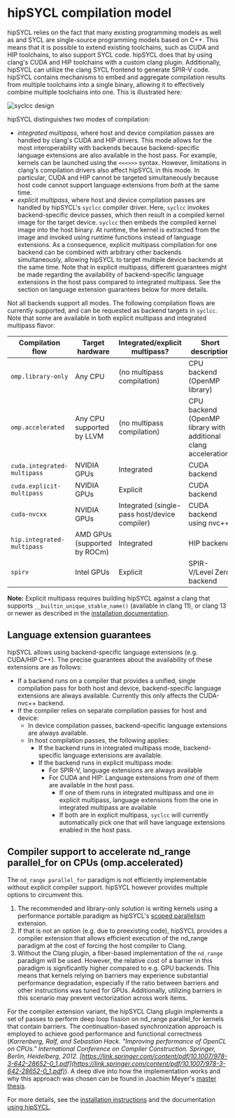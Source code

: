 # hipSYCL compilation model


hipSYCL relies on the fact that many existing programming models as well as and SYCL are single-source programming models based on C++. This means that it is possible to extend existing toolchains, such as CUDA and HIP toolchains, to also support SYCL code. hipSYCL does that by using clang's CUDA and HIP toolchains with a custom clang plugin. Additionally, hipSYCL can utilize the clang SYCL frontend to generate SPIR-V code. 
hipSYCL contains mechanisms to embed and aggregate  compilation results from multiple toolchains into a single binary, allowing it to effectively combine multiple toolchains into one. This is illustrated here:

![syclcc design](/doc/img/syclcc.png)

hipSYCL distinguishes two modes of compilation:
* *integrated multipass*, where host and device compilation passes are handled by clang's CUDA and HIP drivers. This mode allows for the most interoperability with backends because backend-specific language extensions are also available in the host pass. For example, kernels can be launched using the `<<<>>>` syntax. However, limitations in clang's compilation drivers also affect hipSYCL in this mode. In particular, CUDA and HIP cannot be targeted simultaneously because host code cannot support language extensions from *both* at the same time.
* *explicit multipass*, where host and device compilation passes are handled by hipSYCL's `syclcc` compiler driver. Here, `syclcc` invokes backend-specific device passes, which then result in a compiled kernel image for the target device. `syclcc` then embeds the compiled kernel image into the host binary. At runtime, the kernel is extracted from the image and invoked using runtime functions instead of language extensions. As a consequence, explicit multipass compilation for one backend can be combined with arbitrary other backends simultaneously, allowing hipSYCL to target multiple device backends at the same time. Note that in explicit multipass, different guarantees might be made regarding the availability of backend-specific language extensions in the host pass compared to integrated multipass. See the section on language extension guarantees below for more details.

Not all backends support all modes. The following compilation flows are currently supported, and can be requested as backend targets in `syclcc`. Note that some are available in both explicit multipass and integrated multipass flavor:

| Compilation flow | Target hardware | Integrated/explicit multipass? | Short description |
|------------------|-------------------|-------------------|-------------------|
| `omp.library-only` | Any CPU | (no multipass compilation) | CPU backend (OpenMP library) |
| `omp.accelerated` | Any CPU supported by LLVM | (no multipass compilation) | CPU backend (OpenMP library with additional clang acceleration) |
| `cuda.integrated-multipass` | NVIDIA GPUs | Integrated | CUDA backend|
| `cuda.explicit-multipass` | NVIDIA GPUs | Explicit | CUDA backend |
| `cuda-nvcxx` | NVIDIA GPUs | Integrated (single-pass host/device compiler) | CUDA backend using nvc++ |
| `hip.integrated-multipass` | AMD GPUs (supported by ROCm) | Integrated | HIP backend |
| `spirv` | Intel GPUs | Explicit | SPIR-V/Level Zero backend |

**Note:** Explicit multipass requires building hipSYCL against a clang that supports `__builtin_unique_stable_name()` (available in clang 11), or clang 13 or newer as described in the [installation documentation](installing.md).

## Language extension guarantees

hipSYCL allows using backend-specific language extensions (e.g. CUDA/HIP C++). The precise guarantees about the availability of these extensions are as follows:

* If a backend runs on a compiler that provides a unified, single compilation pass for both host and device, backend-specific language extensions are always available. Currently this only affects the CUDA-nvc++ backend.
* If the compiler relies on separate compilation passes for host and device:
  * In device compilation passes, backend-specific language extensions are always available.
  * In host compilation passes, the following applies:
    * If the backend runs in integrated multipass mode, backend-specific language extensions are available.
    * If the backend runs in explicit multipass mode:
      * For SPIR-V, language extensions are always available
      * For CUDA and HIP: Language extensions from *one* of them are available in the host pass.
        * If one of them runs in integrated multipass and one in explicit multipass, language extensions from the one in integrated multipass are available
        * If both are in explicit multipass, `syclcc` will currently automatically pick one that will have language extensions enabled in the host pass.




## Compiler support to accelerate nd_range parallel_for on CPUs (omp.accelerated)

The `nd_range parallel_for` paradigm is not efficiently implementable without explicit compiler support.
hipSYCL however provides multiple options to circumvent this.

1. The recommended and library-only solution is writing kernels using a performance portable
paradigm as hipSYCL's [scoped parallelism](scoped-parallelism.md) extension.
2. If that is not an option (e.g. due to preexisting code), hipSYCL provides a compiler extension that allows efficient execution of the nd_range paradigm at the cost of forcing the host compiler to Clang.
3. Without the Clang plugin, a fiber-based implementation of the `nd_range` paradigm will be used.
However, the relative cost of a barrier in this paradigm is significantly higher compared to e.g. GPU backends. This means that kernels relying on barriers may experience substantial performance degradation, especially if the ratio between barriers and other instructions was tuned for GPUs. Additionally, utilizing barriers in this scenario may prevent vectorization across work items.

For the compiler extension variant, the hipSYCL Clang plugin implements a set of passes to perform deep loop fission
on nd_range parallel_for kernels that contain barriers. The continuation-based synchronization
approach is employed to achieve good performance and functional correctness (_Karrenberg, Ralf, and Sebastian Hack. "Improving performance of OpenCL on CPUs." International Conference on Compiler Construction. Springer, Berlin, Heidelberg, 2012. [https://link.springer.com/content/pdf/10.1007/978-3-642-28652-0_1.pdf](https://link.springer.com/content/pdf/10.1007/978-3-642-28652-0_1.pdf)_).
A deep dive into how the implementation works and why this approach was chosen
can be found in Joachim Meyer's [master thesis](https://joameyer.de/hipsycl/Thesis_JoachimMeyer.pdf).

For more details, see the [installation instructions](installing.md) and the documentation [using hipSYCL](using-hipsycl.md).
